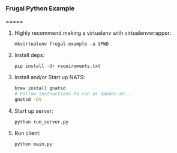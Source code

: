 ### Frugal Python Example
=====

1. Highly recommend making a virtualenv with virtualenvwrapper:
    ```
    mkvirtualenv frugal-example -a $PWD
    ```

1. Install deps:
    ```
    pip install -Ur requirements.txt
    ```

1. Install and/or Start up NATS:
    ```bash
    brew install gnatsd
    # Follow instructions to run as daemon or...
    gnatsd -DV
    ```

1. Start up server:
    ```
    python run_server.py
    ```

1. Run client:
    ```
    python main.py
    ```